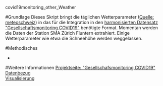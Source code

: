 covid19monitoring_other_Weather

#Grundlage 
Dieses Skript bringt die täglichen Wetterparameter ([Quelle: meteoschweiz](https://data.geo.admin.ch/ch.meteoschweiz.klima/nbcn-tageswerte/VQEA34.csv)) in das für die Integration in den [harmonisierten Datensatz "Gesellschaftsmonitoring COVID19"](https://raw.githubusercontent.com/statistikZH/covid19monitoring/master/covid19socialmonitoring.csv) benötigte Format. Momentan werden die Daten der Station SMA Zürich Fluntern extrahiert. Einige Wetterparameter wie etwa die Schneehöhe werden weggelassen. 

#Methodisches

-

#Weitere Informationen
[Projektseite: "Gesellschafsmonitoring COVID19"](https://github.com/statistikZH/covid19monitoring) <br>
[Datenbezug](https://www.web.statistik.zh.ch/covid19_indikatoren_uebersicht/#/) <br>
[Visualisierung](https://www.web.statistik.zh.ch/cms_vis/covid19_indikatoren/) <br>






